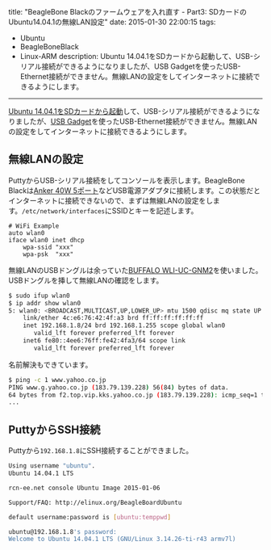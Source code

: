 title: "BeagleBone Blackのファームウェアを入れ直す - Part3: SDカードのUbuntu14.04.1の無線LAN設定"
date: 2015-01-30 22:00:15
tags:
 - Ubuntu
 - BeagleBoneBlack
 - Linux-ARM
description: Ubuntu 14.04.1をSDカードから起動して、USB-シリアル接続ができるようになりましたが、USB Gadgetを使ったUSB-Ethernet接続ができません。無線LANの設定をしてインターネットに接続できるようにします。
---

[Ubuntu 14.04.1をSDカードから起動](/2015/01/29/beagleboneblack-ubuntu14-04/)して、USB-シリアル接続ができるようになりましたが、[USB Gadget](http://www.linux-usb.org/gadget/)を使ったUSB-Ethernet接続ができません。無線LANの設定をしてインターネットに接続できるようにします。

<!-- more -->

## 無線LANの設定

PuttyからUSB-シリアル接続をしてコンソールを表示します。BeagleBone Blackは[Anker 40W 5ポート](http://www.amazon.co.jp/dp/B00GTGETFG)などUSB電源アダプタに接続します。この状態だとインターネットに接続できないので、まずは無線LANの設定をします。`/etc/network/interfaces`にSSIDとキーを記述します。

```bash:/etc/network/interfaces
# WiFi Example
auto wlan0
iface wlan0 inet dhcp
    wpa-ssid "xxx"
    wpa-psk  "xxx"
```

無線LANのUSBドングルは余っていた[BUFFALO WLI-UC-GNM2](http://www.amazon.co.jp/dp/B005DU4XSM)を使いました。USBドングルを挿して無線LANの確認をします。

``` bash
$ sudo ifup wlan0
$ ip addr show wlan0
5: wlan0: <BROADCAST,MULTICAST,UP,LOWER_UP> mtu 1500 qdisc mq state UP group default qlen 1000
    link/ether 4c:e6:76:42:4f:a3 brd ff:ff:ff:ff:ff:ff
    inet 192.168.1.8/24 brd 192.168.1.255 scope global wlan0
       valid_lft forever preferred_lft forever
    inet6 fe80::4ee6:76ff:fe42:4fa3/64 scope link
       valid_lft forever preferred_lft forever
```

名前解決もできています。

``` bash
$ ping -c 1 www.yahoo.co.jp
PING www.g.yahoo.co.jp (183.79.139.228) 56(84) bytes of data.
64 bytes from f2.top.vip.kks.yahoo.co.jp (183.79.139.228): icmp_seq=1 ttl=53 time=24.6 ms
...
```


## PuttyからSSH接続

Puttyから`192.168.1.8`にSSH接続することができました。

``` bash
Using username "ubuntu".
Ubuntu 14.04.1 LTS

rcn-ee.net console Ubuntu Image 2015-01-06

Support/FAQ: http://elinux.org/BeagleBoardUbuntu

default username:password is [ubuntu:temppwd]

ubuntu@192.168.1.8's password:
Welcome to Ubuntu 14.04.1 LTS (GNU/Linux 3.14.26-ti-r43 armv7l)
```
